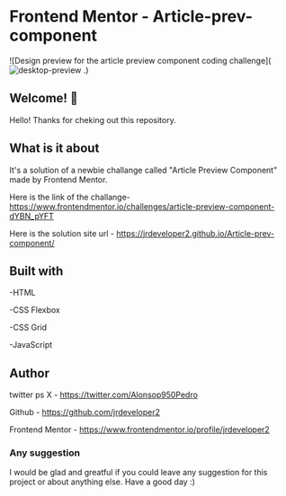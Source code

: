 # Frontend Mentor - Article-prev-component

![Design preview for the article preview component coding challenge](![desktop-preview](https://github.com/jrdeveloper2/Article-prev-component/assets/77817102/bd173a17-4106-4f73-8c11-e95e182581e1)
.)

## Welcome! 👋

Hello! Thanks for cheking out this repository.

## What is it about

It's a solution of a newbie challange called "Article Preview Component" made by Frontend Mentor.

Here is the link of the challange-
https://www.frontendmentor.io/challenges/article-preview-component-dYBN_pYFT

Here is the solution site url - https://jrdeveloper2.github.io/Article-prev-component/


## Built with

-HTML

-CSS Flexbox

-CSS Grid

-JavaScript

## Author

twitter ps X - https://twitter.com/Alonsop950Pedro

Github - https://github.com/jrdeveloper2

Frontend Mentor - https://www.frontendmentor.io/profile/jrdeveloper2
### Any suggestion

I would be glad and greatful if you could leave any suggestion for this project or about anything else. Have a good day :)
